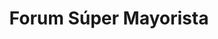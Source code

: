 ---
title: "Forum Súper Mayorista"
url: /caracas/forum-super-mayorista-av-rio-paragua/
shop: Supermarkt
---